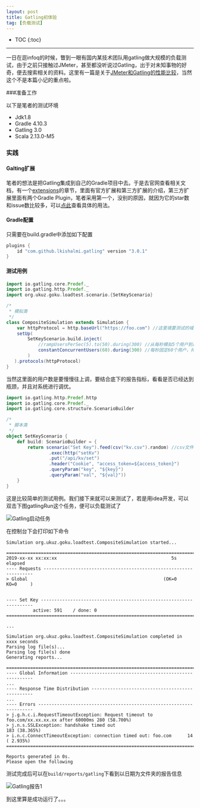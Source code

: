 ```yaml
---
layout: post
title: Gatling初体验
tag: [负载测试]
---
```


* TOC
{:toc}
---
一日在逛infoq的时候，瞥到一眼有国内某技术团队用gatling做大规模的负载测试，由于之前只接触过JMeter，甚至都没听说过Gatling，出于对未知事物的好奇，便去搜索相关的资料。这里有一篇是关于[JMeter和Gatling的性能比较](https://dzone.com/articles/gatling-vs-jmeter)，当然这个不是本篇小记的重点啦。

###准备工作

以下是笔者的测试环境

* Jdk1.8
* Gradle 4.10.3 
* Gatling 3.0
* Scala 2.13.0-M5

### 实践

#### Galting扩展

笔者的想法是把Gatling集成到自己的Gradle项目中去。于是去官网查看相关文档，有一个[extensions](https://gatling.io/docs/3.0/extensions/)的章节，里面有官方扩展和第三方扩展的介绍，第三方扩展里面有两个Gradle Plugin，笔者采用第一个，没别的原因，就因为它的star数和issue数比较多，可以[点此](https://github.com/lkishalmi/gradle-gatling-plugin)查看具体的用法。

#### Gradle配置

只需要在build.gradle中添加如下配置

```groovy
plugins {
    id "com.github.lkishalmi.gatling" version "3.0.1"
}
```

#### 测试用例

```scala
import io.gatling.core.Predef._
import io.gatling.http.Predef._
import org.ukuz.goku.loadtest.scenario.{SetKeyScenario}

/*
 * 模拟类
 */
class CompositeSimulation extends Simulation {
  	var httpProtocol = http.baseUrl("https://foo.com") //这里填要测试的域名
    setUp(
        SetKeyScenario.build.inject(
            //rampUsersPerSec(5).to(50).during(300) //从每秒模拟5个用户到最终每秒50个用户线性过渡，这中间持续300秒
            constantConcurrentUsers(60).during(300) //每秒固定60个用户，持续300秒
        )
   ).protocols(httpProtocol)
}
```

当然这里面的用户数是要慢慢往上调，要结合底下的报告指标，看看是否已经达到瓶颈，并且对系统进行调优。

```scala
import io.gatling.http.Predef.http
import io.gatling.core.Predef._
import io.gatling.core.structure.ScenarioBuilder

/*
 * 脚本类
 */
object SetKeyScenario {
    def build: ScenarioBuilder = {
        return scenario("Set Key").feed(csv("kv.csv").random) //csv文件中随机取用户数据
                .exec(http("setKv")
                .put("/api/kv/set")
                .header("Cookie", "access_token=${access_token}")
                .queryParam("key", "${key}")
                .queryParam("val", "${val}"))
    }
}
```

这是比较简单的测试用例。我们接下来就可以来测试了，若是用idea开发，可以双击下图gatlingRun这个任务，便可以负载测试了

![Gatling启动任务]({{site.baseurl}}/images/Gatling启动任务.jpg)

在控制台下会打印如下命令

```shell
Simulation org.ukuz.goku.loadtest.CompositeSimulation started...

================================================================================
2019-xx-xx xx:xx:xx                                           5s elapsed
---- Requests ------------------------------------------------------------------
> Global                                                   (OK=0      KO=0     )


---- Set Key -------------------------------------------------------------------
          active: 591    / done: 0     
================================================================================

...

Simulation org.ukuz.goku.loadtest.CompositeSimulation completed in xxxx seconds
Parsing log file(s)...
Parsing log file(s) done
Generating reports...

================================================================================
---- Global Information --------------------------------------------------------
...
---- Response Time Distribution ------------------------------------------------
...
---- Errors --------------------------------------------------------------------
> j.g.h.c.i.RequestTimeoutException: Request timeout to foo.com/xx.xx.xx.xx after 60000ms 280 (58.700%)
> j.n.s.SSLException: handshake timed out                           183 (38.365%)
> i.n.c.ConnectTimeoutException: connection timed out: foo.com      14 ( 2.935%)
================================================================================

Reports generated in 0s.
Please open the following

```



测试完成后可以在`build/reports/gatling`下看到以日期为文件夹的报告信息

![Gatling报告1]({{site.baseurl}}/images/Gatling报告1.jpg)

到这里算是成功运行了。。。

